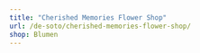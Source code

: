 ```yaml
---
title: "Cherished Memories Flower Shop"
url: /de-soto/cherished-memories-flower-shop/
shop: Blumen
---
```

